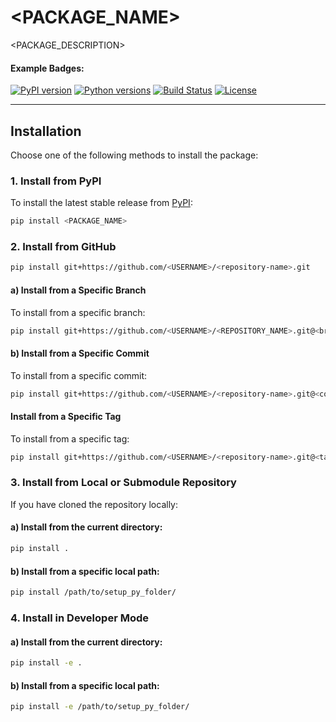 # **<PACKAGE_NAME>**
<PACKAGE_DESCRIPTION>

#### Example Badges:

[![PyPI version](https://img.shields.io/pypi/v/<PACKAGE_NAME>.svg)](https://pypi.org/project/<PACKAGE_NAME>/)
[![Python versions](https://img.shields.io/pypi/pyversions/<PACKAGE_NAME>.svg)](https://pypi.org/project/<PACKAGE_NAME>/)
[![Build Status](https://img.shields.io/github/actions/workflow/status/<USERNAME>/<REPOSITORY_NAME>/build.yml?branch=main)](https://github.com/<USERNAME>/<REPOSITORY_NAME>/actions)
[![License](https://img.shields.io/pypi/l/<PACKAGE_NAME>.svg)](LICENSE)

---
## **Installation**
Choose one of the following methods to install the package:

### **1. Install from PyPI**
To install the latest stable release from [PyPI](https://pypi.org/):
```bash
pip install <PACKAGE_NAME>
````

### **2. Install from GitHub**
```bash
pip install git+https://github.com/<USERNAME>/<repository-name>.git
```
#### a) Install from a Specific Branch
To install from a specific branch:
```bash
pip install git+https://github.com/<USERNAME>/<REPOSITORY_NAME>.git@<branch-name>
```

#### b) Install from a Specific Commit
To install from a specific commit:
```bash
pip install git+https://github.com/<USERNAME>/<repository-name>.git@<commit-hash>
```

#### Install from a Specific Tag
To install from a specific tag:
```bash
pip install git+https://github.com/<USERNAME>/<repository-name>.git@<tag>
```

### **3. Install from Local or Submodule Repository**
If you have cloned the repository locally:
#### a) Install from the current directory:

```bash
pip install .
```
#### b) Install from a specific local path:
```bash
pip install /path/to/setup_py_folder/
```

### **4. Install in Developer Mode**
#### a) Install from the current directory:
```bash
pip install -e .
```
#### b) Install from a specific local path:
```bash
pip install -e /path/to/setup_py_folder/
```
